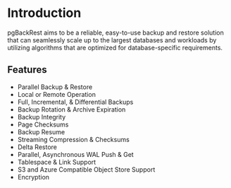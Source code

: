 # Introduction

pgBackRest aims to be a reliable, easy-to-use backup and restore solution that can seamlessly scale up to the largest databases and workloads by utilizing algorithms that are optimized for database-specific requirements.

## Features

* Parallel Backup & Restore
* Local or Remote Operation
* Full, Incremental, & Differential Backups
* Backup Rotation & Archive Expiration
* Backup Integrity
* Page Checksums
* Backup Resume
* Streaming Compression & Checksums
* Delta Restore
* Parallel, Asynchronous WAL Push & Get
* Tablespace & Link Support
* S3 and Azure Compatible Object Store Support
* Encryption
